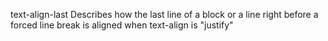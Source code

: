 text-align-last
    Describes how the last line of a block or a line right before a forced line break is aligned when text-align is "justify"
